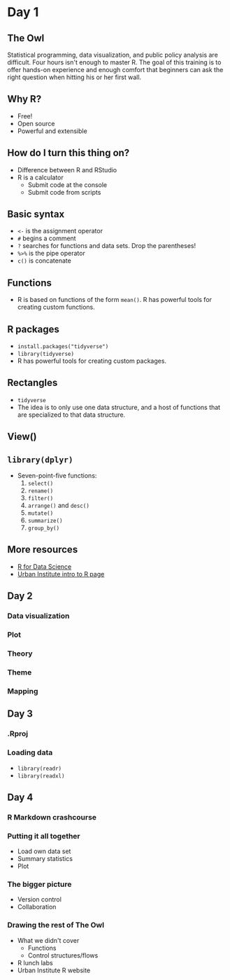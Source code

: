 # Day 1

## The Owl
Statistical programming, data visualization, and public policy analysis are difficult. Four hours isn't enough to master R. The goal of this training is to offer hands-on experience and enough comfort that beginners can ask the right question when hitting his or her first wall. 

## Why R?
* Free!
* Open source
* Powerful and extensible

## How do I turn this thing on?
* Difference between R and RStudio
* R is a calculator
  * Submit code at the console
  * Submit code from scripts

## Basic syntax
* `<-` is the assignment operator
* `#` begins a comment
* `?` searches for functions and data sets. Drop the parentheses!
* `%>%` is the pipe operator
* `c()` is concatenate

## Functions
* R is based on functions of the form `mean()`. R has powerful tools for creating custom functions. 

## R packages
* `install.packages("tidyverse")`
* `library(tidyverse)`
* R has powerful tools for creating custom packages. 

## Rectangles
* `tidyverse`
* The idea is to only use one data structure, and a host of functions that are specialized to that data structure.

## View()

## `library(dplyr)`
* Seven-point-five functions:
  1. `select()`
  2. `rename()`
  3. `filter()`
  4. `arrange()` and `desc()`
  5. `mutate()`
  6. `summarize()`
  7. `group_by()`

## More resources

* [R for Data Science](http://r4ds.had.co.nz/)
* [Urban Institute intro to R page](https://ui-research.github.io/r-at-urban/intro-to-r.html)

## Day 2

### Data visualization

### Plot

### Theory

### Theme

### Mapping

## Day 3

### .Rproj

### Loading data
* `library(readr)`
* `library(readxl)`

## Day 4

### R Markdown crashcourse

### Putting it all together
* Load own data set
* Summary statistics
* Plot

### The bigger picture
* Version control
* Collaboration

### Drawing the rest of The Owl
* What we didn't cover
  * Functions
  * Control structures/flows
* R lunch labs
* Urban Institute R website


